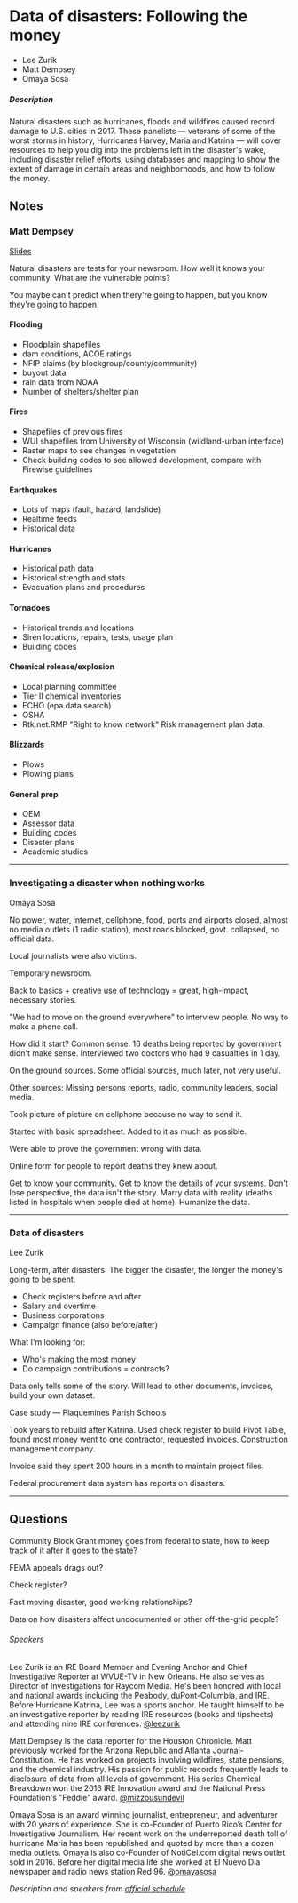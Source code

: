 # Data of disasters: Following the money

* Lee Zurik
* Matt Dempsey
* Omaya Sosa

##### Description

Natural disasters such as hurricanes, floods and wildfires caused record damage to U.S. cities in 2017. These panelists — veterans of some of the worst storms in history, Hurricanes Harvey, Maria and Katrina — will cover resources to help you dig into the problems left in the disaster's wake, including disaster relief efforts, using databases and mapping to show the extent of damage in certain areas and neighborhoods, and how to follow the money.

## Notes

### Matt Dempsey

[Slides](https://docs.google.com/presentation/d/1ShWU96ghA7Ht_sDSpgYZnLkjlBOahTt4M5z8UTpAMZs/edit#slide=id.p)

Natural disasters are tests for your newsroom. How well it knows your community. What are the vulnerable points?

You maybe can't predict when thery're going to happen, but you know they're going to happen.

#### Flooding

* Floodplain shapefiles
* dam conditions, ACOE ratings
* NFIP claims (by blockgroup/county/community)
* buyout data
* rain data from NOAA
* Number of shelters/shelter plan

#### Fires

* Shapefiles of previous fires
* WUI shapefiles from University of Wisconsin (wildland-urban interface)
* Raster maps to see changes in vegetation
* Check building codes to see allowed development, compare with Firewise guidelines

#### Earthquakes

* Lots of maps (fault, hazard, landslide)
* Realtime feeds
* Historical data

#### Hurricanes

* Historical path data
* Historical strength and stats
* Evacuation plans and procedures

#### Tornadoes

* Historical trends and locations
* Siren locations, repairs, tests, usage plan
* Building codes

#### Chemical release/explosion

* Local planning committee
* Tier II chemical inventories
* ECHO (epa data search)
* OSHA
* Rtk.net.RMP "Right to know network" Risk management plan data.

#### Blizzards

* Plows
* Plowing plans

#### General prep

* OEM
* Assessor data
* Building codes
* Disaster plans
* Academic studies

---

### Investigating a disaster when nothing works

Omaya Sosa

No power, water, internet, cellphone, food, ports and airports closed, almost no media outlets (1 radio station), most roads blocked, govt. collapsed, no official data.

Local journalists were also victims.

Temporary newsroom.

Back to basics + creative use of technology = great, high-impact, necessary stories.

"We had to move on the ground everywhere" to interview people. No way to make a phone call.

How did it start? Common sense. 16 deaths being reported by government didn't make sense. Interviewed two doctors who had 9 casualties in 1 day.

On the ground sources. Some official sources, much later, not very useful.

Other sources: Missing persons reports, radio, community leaders, social media.

Took picture of picture on cellphone because no way to send it. 

Started with basic spreadsheet. Added to it as much as possible.

Were able to prove the government wrong with data.

Online form for people to report deaths they knew about.

Get to know your community. Get to know the details of your systems. Don't lose perspective, the data isn't the story. Marry data with reality (deaths listed in hospitals when people died at home). Humanize the data.

---

### Data of disasters

Lee Zurik

Long-term, after disasters. The bigger the disaster, the longer the money's going to be spent.

* Check registers before and after
* Salary and overtime
* Business corporations
* Campaign finance (also before/after)

What I'm looking for:

* Who's making the most money
* Do campaign contributions = contracts?

Data only tells some of the story. Will lead to other documents, invoices, build your own dataset.

Case study — Plaquemines Parish Schools

Took years to rebuild after Katrina. Used check register to build Pivot Table, found most money went to one contractor, requested invoices. Construction management company.

Invoice said they spent 200 hours in a month to maintain project files.

Federal procurement data system has reports on disasters.

---

## Questions

Community Block Grant money goes from federal to state, how to keep track of it after it goes to the state?

FEMA appeals drags out?

Check register?

Fast moving disaster, good working relationships?

Data on how disasters affect undocumented or other off-the-grid people?

###### Speakers

Lee Zurik is an IRE Board Member and Evening Anchor and Chief Investigative Reporter at WVUE-TV in New Orleans. He also serves as Director of Investigations for Raycom Media. He's been honored with local and national awards including the Peabody, duPont-Columbia, and IRE. Before Hurricane Katrina, Lee was a sports anchor. He taught himself to be an investigative reporter by reading IRE resources (books and tipsheets) and attending nine IRE conferences. [@leezurik](https://twitter.com/leezurik)

Matt Dempsey is the data reporter for the Houston Chronicle. Matt previously worked for the Arizona Republic and Atlanta Journal-Constitution. He has worked on projects involving wildfires, state pensions, and the chemical industry. His passion for public records frequently leads to disclosure of data from all levels of government. His series Chemical Breakdown won the 2016 IRE Innovation award and the National Press Foundation's "Feddie" award. [@mizzousundevil](https://twitter.com/mizzousundevil)

 
Omaya Sosa is an award winning journalist, entrepreneur, and adventurer with 20 years of experience. She is co-Founder of Puerto Rico’s Center for Investigative Journalism. Her recent work on the underreported death toll of hurricane Maria has been republished and quoted by more than a dozen media outlets. Omaya is also co-Founder of NotiCel.com digital news outlet sold in 2016. Before her digital media life she worked at El Nuevo Día newspaper and radio news station Red 96. [@omayasosa](https://twitter.com/omayasosa)

_Description and speakers from [official schedule](https://www.ire.org/events-and-training/event/3189/3596/)_